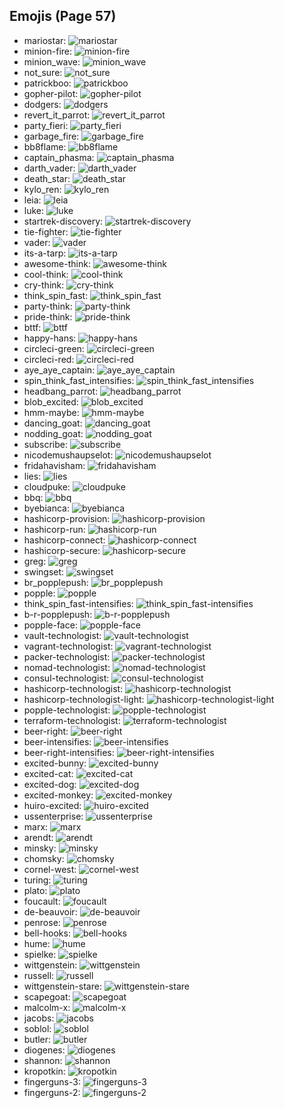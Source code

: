 
## Emojis (Page 57)

* mariostar: ![mariostar](/output/mariostar.gif)
* minion-fire: ![minion-fire](/output/minion-fire.jpg)
* minion_wave: ![minion_wave](/output/minion_wave.png)
* not_sure: ![not_sure](/output/not_sure.jpg)
* patrickboo: ![patrickboo](/output/patrickboo.png)
* gopher-pilot: ![gopher-pilot](/output/gopher-pilot.jpg)
* dodgers: ![dodgers](/output/dodgers.png)
* revert_it_parrot: ![revert_it_parrot](/output/revert_it_parrot.gif)
* party_fieri: ![party_fieri](/output/party_fieri.gif)
* garbage_fire: ![garbage_fire](/output/garbage_fire.gif)
* bb8flame: ![bb8flame](/output/bb8flame.png)
* captain_phasma: ![captain_phasma](/output/captain_phasma.png)
* darth_vader: ![darth_vader](/output/darth_vader.png)
* death_star: ![death_star](/output/death_star.png)
* kylo_ren: ![kylo_ren](/output/kylo_ren.png)
* leia: ![leia](/output/leia.png)
* luke: ![luke](/output/luke.png)
* startrek-discovery: ![startrek-discovery](/output/startrek-discovery.png)
* tie-fighter: ![tie-fighter](/output/tie-fighter.png)
* vader: ![vader](/output/vader.png)
* its-a-tarp: ![its-a-tarp](/output/its-a-tarp.jpg)
* awesome-think: ![awesome-think](/output/awesome-think.png)
* cool-think: ![cool-think](/output/cool-think.png)
* cry-think: ![cry-think](/output/cry-think.png)
* think_spin_fast: ![think_spin_fast](/output/think_spin_fast.gif)
* party-think: ![party-think](/output/party-think.gif)
* pride-think: ![pride-think](/output/pride-think.png)
* bttf: ![bttf](/output/bttf.png)
* happy-hans: ![happy-hans](/output/happy-hans.png)
* circleci-green: ![circleci-green](/output/circleci-green.png)
* circleci-red: ![circleci-red](/output/circleci-red.png)
* aye_aye_captain: ![aye_aye_captain](/output/aye_aye_captain.jpg)
* spin_think_fast_intensifies: ![spin_think_fast_intensifies](/output/spin_think_fast_intensifies.gif)
* headbang_parrot: ![headbang_parrot](/output/headbang_parrot.gif)
* blob_excited: ![blob_excited](/output/blob_excited.gif)
* hmm-maybe: ![hmm-maybe](/output/hmm-maybe.gif)
* dancing_goat: ![dancing_goat](/output/dancing_goat.gif)
* nodding_goat: ![nodding_goat](/output/nodding_goat.gif)
* subscribe: ![subscribe](/output/subscribe.png)
* nicodemushaupselot: ![nicodemushaupselot](/output/nicodemushaupselot.png)
* fridahavisham: ![fridahavisham](/output/fridahavisham.png)
* lies: ![lies](/output/lies.jpg)
* cloudpuke: ![cloudpuke](/output/cloudpuke.png)
* bbq: ![bbq](/output/bbq.jpg)
* byebianca: ![byebianca](/output/byebianca.jpg)
* hashicorp-provision: ![hashicorp-provision](/output/hashicorp-provision.png)
* hashicorp-run: ![hashicorp-run](/output/hashicorp-run.png)
* hashicorp-connect: ![hashicorp-connect](/output/hashicorp-connect.png)
* hashicorp-secure: ![hashicorp-secure](/output/hashicorp-secure.png)
* greg: ![greg](/output/greg.png)
* swingset: ![swingset](/output/swingset.png)
* br_popplepush: ![br_popplepush](/output/br_popplepush.png)
* popple: ![popple](/output/popple.png)
* think_spin_fast-intensifies: ![think_spin_fast-intensifies](/output/think_spin_fast-intensifies.gif)
* b-r-popplepush: ![b-r-popplepush](/output/b-r-popplepush.png)
* popple-face: ![popple-face](/output/popple-face.png)
* vault-technologist: ![vault-technologist](/output/vault-technologist.png)
* vagrant-technologist: ![vagrant-technologist](/output/vagrant-technologist.png)
* packer-technologist: ![packer-technologist](/output/packer-technologist.png)
* nomad-technologist: ![nomad-technologist](/output/nomad-technologist.png)
* consul-technologist: ![consul-technologist](/output/consul-technologist.png)
* hashicorp-technologist: ![hashicorp-technologist](/output/hashicorp-technologist.png)
* hashicorp-technologist-light: ![hashicorp-technologist-light](/output/hashicorp-technologist-light.png)
* popple-technologist: ![popple-technologist](/output/popple-technologist.png)
* terraform-technologist: ![terraform-technologist](/output/terraform-technologist.png)
* beer-right: ![beer-right](/output/beer-right.png)
* beer-intensifies: ![beer-intensifies](/output/beer-intensifies.gif)
* beer-right-intensifies: ![beer-right-intensifies](/output/beer-right-intensifies.gif)
* excited-bunny: ![excited-bunny](/output/excited-bunny.gif)
* excited-cat: ![excited-cat](/output/excited-cat.gif)
* excited-dog: ![excited-dog](/output/excited-dog.gif)
* excited-monkey: ![excited-monkey](/output/excited-monkey.gif)
* huiro-excited: ![huiro-excited](/output/huiro-excited.gif)
* ussenterprise: ![ussenterprise](/output/ussenterprise.png)
* marx: ![marx](/output/marx.png)
* arendt: ![arendt](/output/arendt.png)
* minsky: ![minsky](/output/minsky.png)
* chomsky: ![chomsky](/output/chomsky.png)
* cornel-west: ![cornel-west](/output/cornel-west.png)
* turing: ![turing](/output/turing.png)
* plato: ![plato](/output/plato.png)
* foucault: ![foucault](/output/foucault.png)
* de-beauvoir: ![de-beauvoir](/output/de-beauvoir.png)
* penrose: ![penrose](/output/penrose.png)
* bell-hooks: ![bell-hooks](/output/bell-hooks.png)
* hume: ![hume](/output/hume.png)
* spielke: ![spielke](/output/spielke.png)
* wittgenstein: ![wittgenstein](/output/wittgenstein.png)
* russell: ![russell](/output/russell.png)
* wittgenstein-stare: ![wittgenstein-stare](/output/wittgenstein-stare.png)
* scapegoat: ![scapegoat](/output/scapegoat.png)
* malcolm-x: ![malcolm-x](/output/malcolm-x.png)
* jacobs: ![jacobs](/output/jacobs.png)
* soblol: ![soblol](/output/soblol.png)
* butler: ![butler](/output/butler.png)
* diogenes: ![diogenes](/output/diogenes.png)
* shannon: ![shannon](/output/shannon.png)
* kropotkin: ![kropotkin](/output/kropotkin.png)
* fingerguns-3: ![fingerguns-3](/output/fingerguns-3.png)
* fingerguns-2: ![fingerguns-2](/output/fingerguns-2.png)
